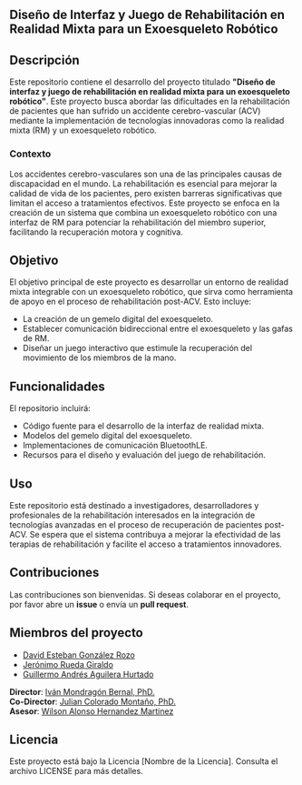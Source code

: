 ## Diseño de Interfaz y Juego de Rehabilitación en Realidad Mixta para un Exoesqueleto Robótico

## Descripción

Este repositorio contiene el desarrollo del proyecto titulado **"Diseño de interfaz y juego de rehabilitación en realidad mixta para un exoesqueleto robótico"**. Este proyecto busca abordar las dificultades en la rehabilitación de pacientes que han sufrido un accidente cerebro-vascular (ACV) mediante la implementación de tecnologías innovadoras como la realidad mixta (RM) y un exoesqueleto robótico.

### Contexto

Los accidentes cerebro-vasculares son una de las principales causas de discapacidad en el mundo. La rehabilitación es esencial para mejorar la calidad de vida de los pacientes, pero existen barreras significativas que limitan el acceso a tratamientos efectivos. Este proyecto se enfoca en la creación de un sistema que combina un exoesqueleto robótico con una interfaz de RM para potenciar la rehabilitación del miembro superior, facilitando la recuperación motora y cognitiva.

## Objetivo

El objetivo principal de este proyecto es desarrollar un entorno de realidad mixta integrable con un exoesqueleto robótico, que sirva como herramienta de apoyo en el proceso de rehabilitación post-ACV. Esto incluye:

- La creación de un gemelo digital del exoesqueleto.
- Establecer comunicación bidireccional entre el exoesqueleto y las gafas de RM.
- Diseñar un juego interactivo que estimule la recuperación del movimiento de los miembros de la mano.

## Funcionalidades

El repositorio incluirá:

- Código fuente para el desarrollo de la interfaz de realidad mixta.
- Modelos del gemelo digital del exoesqueleto.
- Implementaciones de comunicación BluetoothLE.
- Recursos para el diseño y evaluación del juego de rehabilitación.

## Uso

Este repositorio está destinado a investigadores, desarrolladores y profesionales de la rehabilitación interesados en la integración de tecnologías avanzadas en el proceso de recuperación de pacientes post-ACV. Se espera que el sistema contribuya a mejorar la efectividad de las terapias de rehabilitación y facilite el acceso a tratamientos innovadores.

## Contribuciones

Las contribuciones son bienvenidas. Si deseas colaborar en el proyecto, por favor abre un **issue** o envía un **pull request**.

## Miembros del proyecto

- [David Esteban González Rozo](https://github.com/tu-usuario1) <!-- CAMBIAR POR ENLACES CORRECTOS -->
- [Jerónimo Rueda Giraldo](https://github.com/tu-usuario2)
- [Guillermo Andrés Aguilera Hurtado](https://github.com/tu-usuario3)

**Director**: [Iván Mondragón Bernal, PhD.](https://github.com/tu-usuario4)  
**Co-Director**: [Julian Colorado Montaño, PhD.](https://github.com/tu-usuario5) <br>
**Asesor**: [Wilson Alonso Hernandez Martinez ](https://github.com/tu-usuario6 )

## Licencia

Este proyecto está bajo la Licencia [Nombre de la Licencia]. Consulta el archivo LICENSE para más detalles.
